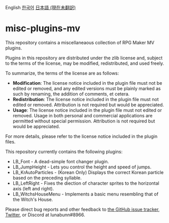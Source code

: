 English [한국어](README_KO.md) [日本語 (現在未翻訳)](*)

# misc-plugins-mv
This repository contains a miscellaneaous collection of RPG Maker MV plugins. 

Plugins in this repository are distributed under the zlib license and, subject to the terms of the license, may be modified, redistributed, and used freely.

To summarize, the terms of the license are as follows:
- **Modification**: The license notice included in the plugin file must not be edited or removed, and any edited versions must be plainly marked as such by renaming, the addition of comments, et cetera.
- **Redistribution**: The license notice included in the plugin file must not edited or removed. Attribution is not required but would be appreciated.
- **Usage**: The license notice included in the plugin file must not edited or removed. Usage in both personal and commercial applications are permitted without special permission. Attribution is not required but would be appreciated.

For more details, please refer to the license notice included in the plugin files.

This repository currently contains the following plugins:
- LB_Font - A dead-simple font changer plugin.
- LB_JumpHeight - Lets you control the height and speed of jumps.
- LB_KrAutoParticles - (Korean Only) Displays the correct Korean particle based on the preceding syllable. 
- LB_LeftRight - Fixes the diection of character sprites to the horizontal axis (left and right).
- LB_WitchsHouseMenu - Implements a basic menu resembling that of the Witch's House.

Please direct bug reports and other feedback to [the GitHub issue tracker](https://github.com/lunabunn/misc-plugins-mv/issues), [Twitter](https://twitter.com/intent/tweet?text=@iamrabbitmoon), or Discord at lunabunn#8966.
